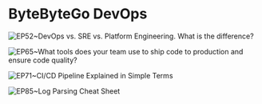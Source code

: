 # ByteByteGo DevOps

![EP52~DevOps vs. SRE vs. Platform Engineering. What is the difference?](https://ngte-superbed.oss-cn-beijing.aliyuncs.com/uPic/3k2P4GkiKjkX.webp)

![EP65~What tools does your team use to ship code to production and ensure code quality?](https://ngte-superbed.oss-cn-beijing.aliyuncs.com/uPic/2pv1pGdo2umb.webp)

![EP71~CI/CD Pipeline Explained in Simple Terms](https://ngte-superbed.oss-cn-beijing.aliyuncs.com/uPic/Id0xu41GMpfs.webp)

![EP85~Log Parsing Cheat Sheet](https://ngte-superbed.oss-cn-beijing.aliyuncs.com/uPic/dRUekpdXy2vc.webp)

